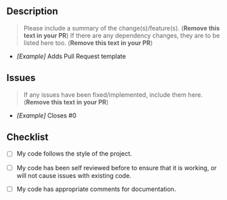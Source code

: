 ## Description
  > Please include a summary of the change(s)/feature(s). (**Remove this text in your PR**)
  > If there are any dependency changes, they are to be listed here too. (**Remove this text in your PR**)
  - *[Example]* Adds Pull Request template
  
## Issues
  > If any issues have been fixed/implemented, include them here. (**Remove this text in your PR**)
  - *[Example]* Closes #0
  
## Checklist
  - [ ] My code follows the style of the project.
  - [ ] My code has been self reviewed before to ensure that it is working, or will not cause issues with existing code.
  - [ ] My code has appropriate comments for documentation.
  
